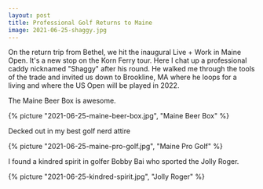 ```yaml
---
layout: post
title: Professional Golf Returns to Maine
image: 2021-06-25-shaggy.jpg
---
```


On the return trip from Bethel, we hit the inaugural Live + Work in Maine Open.
It's a new stop on the Korn Ferry tour. Here I chat up a professional caddy
nicknamed "Shaggy" after his round. He walked me through the tools of the trade
and invited us down to Brookline, MA where he loops for a living and where the
US Open will be played in 2022.

<!--more-->

The Maine Beer Box is awesome.

{% picture "2021-06-25-maine-beer-box.jpg", "Maine Beer Box" %}

Decked out in my best golf nerd attire

{% picture "2021-06-25-maine-pro-golf.jpg", "Maine Pro Golf" %}

I found a kindred spirit in golfer Bobby Bai who sported the Jolly Roger.

{% picture "2021-06-25-kindred-spirit.jpg", "Jolly Roger" %}
